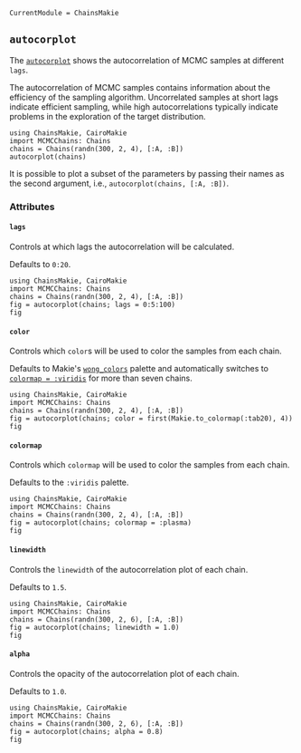 ```@meta
CurrentModule = ChainsMakie
```

## `autocorplot`

The [`autocorplot`](@ref) shows the autocorrelation of MCMC samples at different `lags`.

The autocorrelation of MCMC samples contains information about the efficiency of the sampling algorithm. 
Uncorrelated samples at short lags indicate efficient sampling, while high autocorrelations typically indicate problems in the exploration of the target distribution.

```@example
using ChainsMakie, CairoMakie 
import MCMCChains: Chains
chains = Chains(randn(300, 2, 4), [:A, :B])
autocorplot(chains)
```

It is possible to plot a subset of the parameters by passing their names as the second argument, i.e., `autocorplot(chains, [:A, :B])`.

### Attributes

#### `lags`

Controls at which lags the autocorrelation will be calculated.

Defaults to `0:20`.

```@example
using ChainsMakie, CairoMakie 
import MCMCChains: Chains
chains = Chains(randn(300, 2, 4), [:A, :B])
fig = autocorplot(chains; lags = 0:5:100)
fig
```

#### `color`

Controls which `color`s will be used to color the samples from each chain.

Defaults to Makie's [`wong_colors`](https://docs.makie.org/dev/explanations/colors#Colormaps) palette and automatically switches to [`colormap = :viridis`](https://docs.makie.org/dev/explanations/colors#Colormaps) for more than seven chains.

```@example
using ChainsMakie, CairoMakie 
import MCMCChains: Chains
chains = Chains(randn(300, 2, 4), [:A, :B])
fig = autocorplot(chains; color = first(Makie.to_colormap(:tab20), 4))
fig
```

#### `colormap`

Controls which `colormap` will be used to color the samples from each chain.

Defaults to the `:viridis` palette.

```@example
using ChainsMakie, CairoMakie 
import MCMCChains: Chains
chains = Chains(randn(300, 2, 4), [:A, :B])
fig = autocorplot(chains; colormap = :plasma)
fig
```

#### `linewidth`

Controls the `linewidth` of the autocorrelation plot of each chain.

Defaults to `1.5`.

```@example
using ChainsMakie, CairoMakie 
import MCMCChains: Chains
chains = Chains(randn(300, 2, 6), [:A, :B])
fig = autocorplot(chains; linewidth = 1.0)
fig
```

#### `alpha`

Controls the opacity of the autocorrelation plot of each chain.

Defaults to `1.0`.

```@example
using ChainsMakie, CairoMakie 
import MCMCChains: Chains
chains = Chains(randn(300, 2, 6), [:A, :B])
fig = autocorplot(chains; alpha = 0.8)
fig
```
